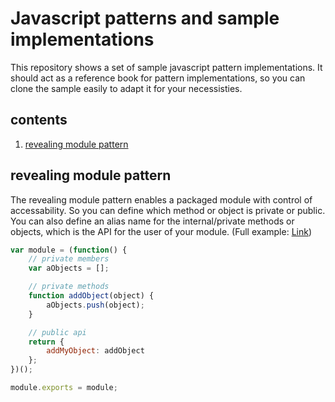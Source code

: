 # Javascript patterns and sample implementations
This repository shows a set of sample javascript pattern implementations. It should act as a reference book for pattern implementations, so you can clone the sample easily to adapt it for your necessisties.

## contents
1. [revealing module pattern](https://github.com/impnguyen/js_patterns/blob/master/README.md#revealing-module-pattern)



## revealing module pattern
The revealing module pattern enables a packaged module with control of accessability. So you can define which method or object is private or public. You can also define an alias name for the internal/private methods or objects, which is the API for the user of your module. (Full example: [Link](examples/RevealingModulePattern))

```javascript
var module = (function() {
    // private members
    var aObjects = [];

    // private methods
    function addObject(object) {
        aObjects.push(object);
    }

    // public api
    return {
        addMyObject: addObject
    };
})();

module.exports = module;
```

